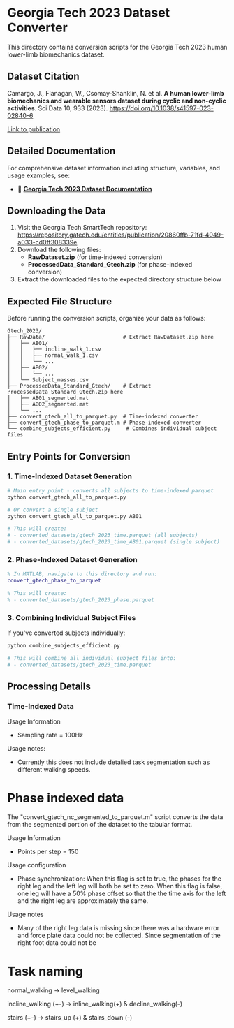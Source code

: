 # Georgia Tech 2023 Dataset Converter

This directory contains conversion scripts for the Georgia Tech 2023 human lower-limb biomechanics dataset.

## Dataset Citation

Camargo, J., Flanagan, W., Csomay-Shanklin, N. et al. **A human lower-limb biomechanics and wearable sensors dataset during cyclic and non-cyclic activities**. Sci Data 10, 933 (2023). https://doi.org/10.1038/s41597-023-02840-6

[Link to publication](https://www.nature.com/articles/s41597-023-02840-6)

## Detailed Documentation

For comprehensive dataset information including structure, variables, and usage examples, see:
- 📖 [**Georgia Tech 2023 Dataset Documentation**](../../../docs/datasets_documentation/dataset_gtech_2023.md)

## Downloading the Data

1. Visit the Georgia Tech SmartTech repository: https://repository.gatech.edu/entities/publication/20860ffb-71fd-4049-a033-cd0ff308339e
2. Download the following files:
   - **RawDataset.zip** (for time-indexed conversion)
   - **ProcessedData_Standard_Gtech.zip** (for phase-indexed conversion)
3. Extract the downloaded files to the expected directory structure below

## Expected File Structure

Before running the conversion scripts, organize your data as follows:

```
Gtech_2023/
├── RawData/                         # Extract RawDataset.zip here
│   ├── AB01/
│   │   ├── incline_walk_1.csv
│   │   ├── normal_walk_1.csv
│   │   └── ...
│   ├── AB02/
│   │   └── ...
│   └── Subject_masses.csv
├── ProcessedData_Standard_Gtech/    # Extract ProcessedData_Standard_Gtech.zip here
│   ├── AB01_segmented.mat
│   ├── AB02_segmented.mat
│   └── ...
├── convert_gtech_all_to_parquet.py  # Time-indexed converter
├── convert_gtech_phase_to_parquet.m # Phase-indexed converter
└── combine_subjects_efficient.py     # Combines individual subject files
```

## Entry Points for Conversion

### 1. Time-Indexed Dataset Generation

```bash
# Main entry point - converts all subjects to time-indexed parquet
python convert_gtech_all_to_parquet.py

# Or convert a single subject
python convert_gtech_all_to_parquet.py AB01

# This will create:
# - converted_datasets/gtech_2023_time.parquet (all subjects)
# - converted_datasets/gtech_2023_time_AB01.parquet (single subject)
```

### 2. Phase-Indexed Dataset Generation

```matlab
% In MATLAB, navigate to this directory and run:
convert_gtech_phase_to_parquet

% This will create:
% - converted_datasets/gtech_2023_phase.parquet
```

### 3. Combining Individual Subject Files

If you've converted subjects individually:

```bash
python combine_subjects_efficient.py

# This will combine all individual subject files into:
# - converted_datasets/gtech_2023_time.parquet
```

## Processing Details

### Time-Indexed Data 

Usage Information
* Sampling rate = 100Hz

Usage notes:
* Currently this does not include detalied task segmentation such as different walking speeds. 

# Phase indexed data

The "convert_gtech_nc_segmented_to_parquet.m" script converts the data from the segmented portion of the dataset to the tabular format.

Usage Information
* Points per step = 150

Usage configuration
* Phase synchronization: When this flag is set to true, the phases for the right leg and the left leg will both be set to zero. When this flag is false, one leg will have a 50% phase offset so that the the time axis for the left and the right leg are approximately the same.

Usage notes
* Many of the right leg data is missing since there was a hardware error and force plate data could not be collected. Since segmentation of the right foot data could not be

# Task naming

normal_walking -> level_walking

incline_walking (+-) -> inline_walking(+) & decline_walking(-)

stairs (+-) -> stairs_up (+) & stairs_down (-)
